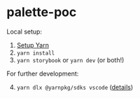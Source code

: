 # palette-poc

Local setup:

1. [Setup Yarn](https://yarnpkg.com/corepack#installation)
2. `yarn install`
3. `yarn storybook` or `yarn dev` (or both!)

For further development:

4. `yarn dlx @yarnpkg/sdks vscode` ([details](https://yarnpkg.com/getting-started/editor-sdks))
